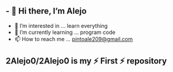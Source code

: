 ## - 👋 Hi there, I’m Alejo
- 👀 I’m interested in ... learn everything
- 🌱 I’m currently learning ... program code
- 📫 How to reach me ... pintoale209@gmail.com

## 2Alejo0/2Alejo0 is my ⚡ First ⚡ repository 
<!---
2Alejo0/2Alejo0 is a ✨ special ✨ repository because its `README.md` (this file) appears on your GitHub profile.
You can click the Preview link to take a look at your changes.
--->
